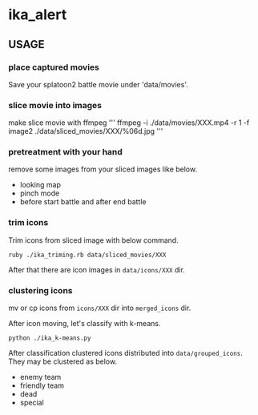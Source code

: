 # ika_alert

## USAGE 

### place captured movies 

Save your splatoon2 battle movie under 'data/movies'.

### slice movie into images
make slice movie with ffmpeg
'''
ffmpeg -i ./data/movies/XXX.mp4  -r 1 -f image2 ./data/sliced_movies/XXX/%06d.jpg
'''

### pretreatment with your hand
remove some images from your sliced images like below.

 - looking map
 - pinch mode
 - before start battle and after end battle

### trim icons

Trim icons from sliced image with below command.

```
ruby ./ika_triming.rb data/sliced_movies/XXX
```

After that there are icon images in `data/icons/XXX` dir.

### clustering icons

mv or cp icons from `icons/XXX` dir into `merged_icons` dir.

After icon moving, let's classify with k-means. 

```
python ./ika_k-means.py
```

After classification clustered icons distributed into `data/grouped_icons`.
They may be clustered as below.
 - enemy team
 - friendly team
 - dead
 - special
 

 